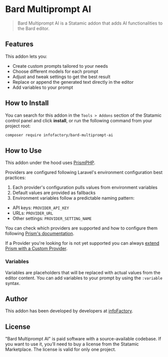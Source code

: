 # Bard Multiprompt AI

> Bard Multiprompt AI is a Statamic addon that adds AI functionalities to the Bard editor.

## Features

This addon lets you:

- Create custom prompts tailored to your needs
- Choose different models for each prompt
- Adjust and tweak settings to get the best result
- Replace or append the generated text directly in the editor
- Add variables to your prompt

## How to Install

You can search for this addon in the `Tools > Addons` section of the Statamic control panel and click **install**, or run the following command from your project root:

``` bash
composer require infofactory/bard-multiprompt-ai
```

## How to Use

This addon under the hood uses [PrismPHP](https://github.com/prism-php/prism).

Providers are configured following Laravel's environment configuration best practices:

1. Each provider's configuration pulls values from environment variables
2. Default values are provided as fallbacks
3. Environment variables follow a predictable naming pattern:
  - API keys: `PROVIDER_API_KEY`
  - URLs: `PROVIDER_URL`
  - Other settings: `PROVIDER_SETTING_NAME`

You can check which providers are supported and how to configure them following [Prism's documentation](https://prismphp.com/getting-started/configuration.html).

If a Provider you're looking for is not yet supported you can always [extend Prism with a Custom Provider](https://prismphp.com/advanced/custom-providers.html).

### Variables

Variables are placeholders that will be replaced with actual values from the editor content. You can add variables to your prompt by using the `:variable` syntax.

## Author

This addon has been developed by developers at [infoFactory](https://infofactory.it).

## License

"Bard Multiprompt AI" is paid software with a source-available codebase. If you want to use it, you’ll need to buy a license from the Statamic Marketplace. The license is valid for only one project.